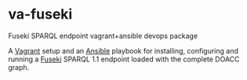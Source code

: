 # va-fuseki
Fuseki SPARQL endpoint vagrant+ansible devops package

A [Vagrant](https://www.vagrantup.com/) setup and an [Ansible](http://www.ansible.com/home) playbook
for installing, configuring and running a [Fuseki](https://jena.apache.org/documentation/serving_data/) 
SPARQL 1.1 endpoint loaded with the complete DOACC graph.

